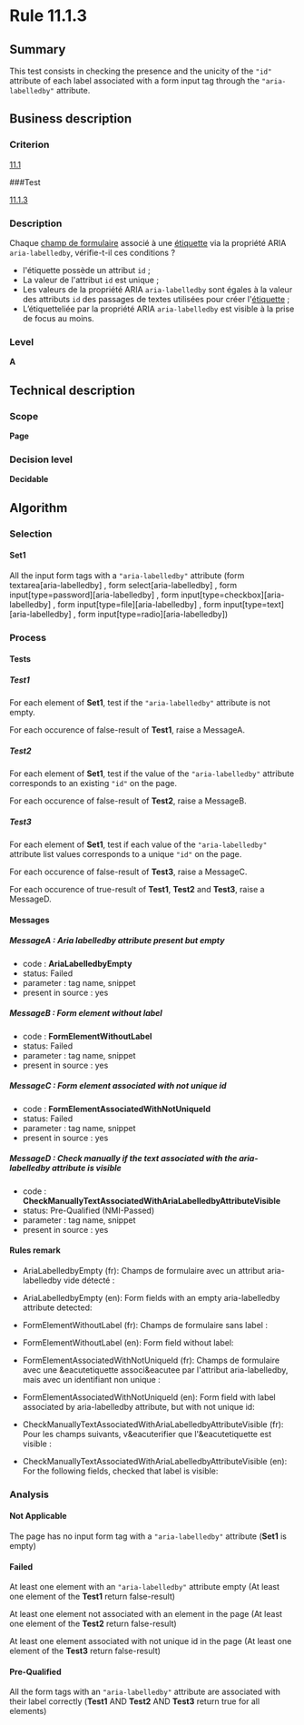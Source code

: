 # Rule 11.1.3

## Summary

This test consists in checking the presence and the unicity of the `"id"` attribute of each label associated with a form input tag through the `"aria-labelledby"` attribute.

## Business description

### Criterion

[11.1](http://references.modernisation.gouv.fr/rgaa/criteres.html#crit-11-1)

###Test

[11.1.3](http://references.modernisation.gouv.fr/rgaa/criteres.html#test-11-1-3)

### Description

Chaque <a href="http://references.modernisation.gouv.fr/rgaa/glossaire.html#champ-de-saisie-de-formulaire">champ de formulaire</a> associ&eacute; &agrave; une <a href="http://references.modernisation.gouv.fr/rgaa/glossaire.html#tiquette-de-champs-de-formulaire">&eacute;tiquette</a> via la propri&eacute;t&eacute; ARIA `aria-labelledby`, v&eacute;rifie-t-il ces conditions ? 
 
 *  l'&eacute;tiquette poss&egrave;de un attribut `id` ;
 *  La valeur de l'attribut `id` est unique ;
 * 	Les valeurs de la propri&eacute;t&eacute; ARIA `aria-labelledby` sont &eacute;gales &agrave; la valeur des attributs `id` des passages de textes utilisées pour créer l'<a href="http://references.modernisation.gouv.fr/rgaa/glossaire.html#tiquette-de-champs-de-formulaire">&eacute;tiquette</a> ;
 *  L’&eacute;tiquetteli&eacute;e par la propriété ARIA `aria-labelledby` est visible &agrave; la prise de focus au moins.

### Level

**A**

## Technical description

### Scope

**Page**

### Decision level

**Decidable**

## Algorithm

### Selection
 
#### Set1

All the input form tags with a `"aria-labelledby"` attribute (form textarea[aria-labelledby] , form select[aria-labelledby] , form input[type=password][aria-labelledby] , form input[type=checkbox][aria-labelledby] , form input[type=file][aria-labelledby] , form input[type=text][aria-labelledby] , form input[type=radio][aria-labelledby])

### Process

#### Tests

##### Test1

For each element of **Set1**, test if the `"aria-labelledby"` attribute is not empty.

For each occurence of false-result of **Test1**, raise a MessageA.

##### Test2

For each element of **Set1**, test if the value of the `"aria-labelledby"` attribute corresponds to an existing `"id"` on the page.

For each occurence of false-result of **Test2**, raise a MessageB.

##### Test3

For each element of **Set1**, test if each value of the `"aria-labelledby"` attribute list values corresponds to a unique `"id"` on the page.

For each occurence of false-result of **Test3**, raise a MessageC.

For each occurence of true-result of **Test1**, **Test2** and **Test3**, raise a MessageD.

#### Messages 

##### MessageA : Aria labelledby attribute present but empty

- code : **AriaLabelledbyEmpty**
- status: Failed
- parameter : tag name, snippet
- present in source : yes

##### MessageB : Form element without label

- code : **FormElementWithoutLabel**
- status: Failed
- parameter : tag name, snippet
- present in source : yes

##### MessageC : Form element associated with not unique id

- code : **FormElementAssociatedWithNotUniqueId**
- status: Failed
- parameter : tag name, snippet
- present in source : yes

##### MessageD : Check manually if the text associated with the aria-labelledby attribute is visible

- code : **CheckManuallyTextAssociatedWithAriaLabelledbyAttributeVisible**
- status: Pre-Qualified (NMI-Passed)
- parameter : tag name, snippet
- present in source : yes

#### Rules remark

 * AriaLabelledbyEmpty (fr): Champs de formulaire avec un attribut aria-labelledby vide d&eacute;tect&eacute; :
 * AriaLabelledbyEmpty (en): Form fields with an empty aria-labelledby attribute detected:

 * FormElementWithoutLabel (fr): Champs de formulaire sans label :
 * FormElementWithoutLabel (en): Form field without label:

 * FormElementAssociatedWithNotUniqueId (fr): Champs de formulaire avec une &eacutetiquette associ&eacutee par l'attribut aria-labelledby, mais avec un identifiant non unique : 
 * FormElementAssociatedWithNotUniqueId (en): Form field with label associated by aria-labelledby attribute, but with not unique id:

 * CheckManuallyTextAssociatedWithAriaLabelledbyAttributeVisible (fr): Pour les champs suivants, v&eacuterifier que l'&eacutetiquette est visible :
 * CheckManuallyTextAssociatedWithAriaLabelledbyAttributeVisible (en): For the following fields, checked that label is visible:

### Analysis

#### Not Applicable

The page has no input form tag with a `"aria-labelledby"` attribute (**Set1** is empty)

#### Failed

At least one element with an `"aria-labelledby"` attribute empty (At least one element of the **Test1** return false-result)

At least one element not associated with an element in the page (At least one element of the **Test2** return false-result)

At least one element associated with not unique id in the page (At least one element of the **Test3** return false-result)

#### Pre-Qualified

All the form tags with an `"aria-labelledby"` attribute are associated with their label correctly (**Test1** AND **Test2** AND **Test3** return true for all elements)

